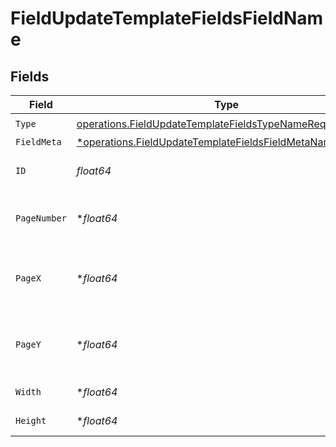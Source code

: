 # FieldUpdateTemplateFieldsFieldName


## Fields

| Field                                                                                                                                 | Type                                                                                                                                  | Required                                                                                                                              | Description                                                                                                                           |
| ------------------------------------------------------------------------------------------------------------------------------------- | ------------------------------------------------------------------------------------------------------------------------------------- | ------------------------------------------------------------------------------------------------------------------------------------- | ------------------------------------------------------------------------------------------------------------------------------------- |
| `Type`                                                                                                                                | [operations.FieldUpdateTemplateFieldsTypeNameRequest1](../../models/operations/fieldupdatetemplatefieldstypenamerequest1.md)          | :heavy_check_mark:                                                                                                                    | N/A                                                                                                                                   |
| `FieldMeta`                                                                                                                           | [*operations.FieldUpdateTemplateFieldsFieldMetaNameRequest](../../models/operations/fieldupdatetemplatefieldsfieldmetanamerequest.md) | :heavy_minus_sign:                                                                                                                    | N/A                                                                                                                                   |
| `ID`                                                                                                                                  | *float64*                                                                                                                             | :heavy_check_mark:                                                                                                                    | The ID of the field to update.                                                                                                        |
| `PageNumber`                                                                                                                          | **float64*                                                                                                                            | :heavy_minus_sign:                                                                                                                    | The page number the field will be on.                                                                                                 |
| `PageX`                                                                                                                               | **float64*                                                                                                                            | :heavy_minus_sign:                                                                                                                    | The X coordinate of where the field will be placed.                                                                                   |
| `PageY`                                                                                                                               | **float64*                                                                                                                            | :heavy_minus_sign:                                                                                                                    | The Y coordinate of where the field will be placed.                                                                                   |
| `Width`                                                                                                                               | **float64*                                                                                                                            | :heavy_minus_sign:                                                                                                                    | The width of the field.                                                                                                               |
| `Height`                                                                                                                              | **float64*                                                                                                                            | :heavy_minus_sign:                                                                                                                    | The height of the field.                                                                                                              |